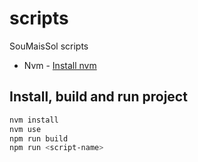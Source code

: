 # scripts

SouMaisSol scripts

- Nvm - [Install nvm](https://github.com/nvm-sh/nvm#installing-and-updating)

## Install, build and run project

```bash
nvm install
nvm use
npm run build
npm run <script-name>
```
